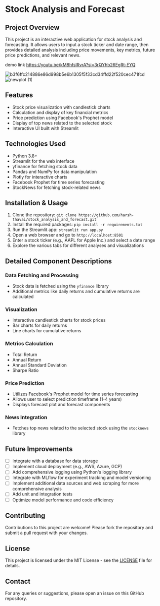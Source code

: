 # Stock Analysis and Forecast

## Project Overview
This project is an interactive web application for stock analysis and forecasting. It allows users to input a stock ticker and date range, then provides detailed analysis including price movements, key metrics, future price predictions, and relevant news.

demo link https://youtu.be/kM8hfslRvrA?si=3rQYhb26EgRt-EYQ

![b3f6ffc214886e86d998b5e6b1305f5f33cd34ffd22f520cec471fcd](https://github.com/harsh-thavai/stock_analysis_and_forecast/assets/114677475/cd44aa6c-b51e-4db6-9b8f-4342027260da)
![newplot (1)](https://github.com/harsh-thavai/stock_analysis_and_forecast/assets/114677475/d9285254-3435-4fe5-9c7d-d9d485d36ac5)

## Features
- Stock price visualization with candlestick charts
- Calculation and display of key financial metrics
- Price prediction using Facebook's Prophet model
- Display of top news related to the selected stock
- Interactive UI built with Streamlit

## Technologies Used
- Python 3.8+
- Streamlit for the web interface
- yfinance for fetching stock data
- Pandas and NumPy for data manipulation
- Plotly for interactive charts
- Facebook Prophet for time series forecasting
- StockNews for fetching stock-related news

## Installation & Usage

1. Clone the repository:
```git clone https://github.com/harsh-thavai/stock_analysis_and_forecast.git```
2. Install the required packages:
```pip install -r requirements.txt```
3. Run the Streamlit app:
```streamlit run app.py```
4. Open a web browser and go to
```http://localhost:8501```
5. Enter a stock ticker (e.g., AAPL for Apple Inc.) and select a date range
6. Explore the various tabs for different analyses and visualizations

## Detailed Component Descriptions

### Data Fetching and Processing
- Stock data is fetched using the `yfinance` library
- Additional metrics like daily returns and cumulative returns are calculated

### Visualization
- Interactive candlestick charts for stock prices
- Bar charts for daily returns
- Line charts for cumulative returns

### Metrics Calculation
- Total Return
- Annual Return
- Annual Standard Deviation
- Sharpe Ratio

### Price Prediction
- Utilizes Facebook's Prophet model for time series forecasting
- Allows user to select prediction timeframe (1-4 years)
- Displays forecast plot and forecast components

### News Integration
- Fetches top news related to the selected stock using the `stocknews` library

## Future Improvements

- [ ] Integrate with a database for data storage
- [ ] Implement cloud deployment (e.g., AWS, Azure, GCP)
- [ ] Add comprehensive logging using Python's logging library
- [ ] Integrate with MLflow for experiment tracking and model versioning
- [ ] Implement additional data sources and web scraping for more comprehensive analysis
- [ ] Add unit and integration tests
- [ ] Optimize model performance and code efficiency

## Contributing
Contributions to this project are welcome! Please fork the repository and submit a pull request with your changes.

## License
This project is licensed under the MIT License - see the [LICENSE](LICENSE) file for details.

## Contact
For any queries or suggestions, please open an issue on this GitHub repository.
   
